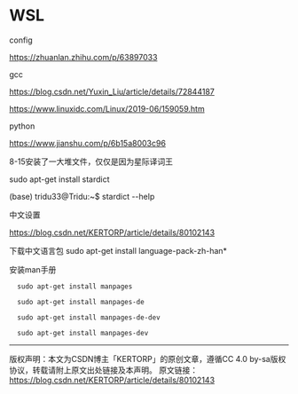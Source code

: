 # WSL

config





https://zhuanlan.zhihu.com/p/63897033







gcc

https://blog.csdn.net/Yuxin_Liu/article/details/72844187





https://www.linuxidc.com/Linux/2019-06/159059.htm

python



https://www.jianshu.com/p/6b15a8003c96


8-15安装了一大堆文件，仅仅是因为星际译词王


 sudo apt-get install stardict


(base) tridu33@Tridu:~$ stardict --help



中文设置

https://blog.csdn.net/KERTORP/article/details/80102143



下载中文语言包      sudo apt-get install language-pack-zh-han*

安装man手册  

      sudo apt-get install manpages

      sudo apt-get install manpages-de

      sudo apt-get install manpages-de-dev

      sudo apt-get install manpages-dev
--------------------- 
版权声明：本文为CSDN博主「KERTORP」的原创文章，遵循CC 4.0 by-sa版权协议，转载请附上原文出处链接及本声明。
原文链接：https://blog.csdn.net/KERTORP/article/details/80102143


